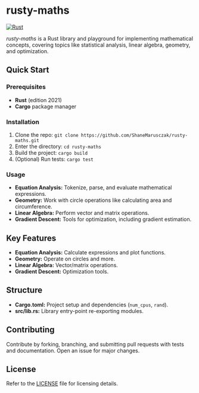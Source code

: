# rusty-maths

[![Rust](https://github.com/ShaneMarusczak/rusty-maths/actions/workflows/rust.yml/badge.svg?branch=main&event=push)](https://github.com/ShaneMarusczak/rusty-maths/actions/workflows/rust.yml)

*rusty-maths* is a Rust library and playground for implementing mathematical concepts, covering topics like statistical analysis, linear algebra, geometry, and optimization.

## Quick Start

### Prerequisites
- **Rust** (edition 2021)
- **Cargo** package manager

### Installation
1. Clone the repo:
   `git clone https://github.com/ShaneMarusczak/rusty-maths.git`
2. Enter the directory:
   `cd rusty-maths`
3. Build the project:
   `cargo build`
4. (Optional) Run tests:
   `cargo test`

### Usage
- **Equation Analysis:** Tokenize, parse, and evaluate mathematical expressions.
- **Geometry:** Work with circle operations like calculating area and circumference.
- **Linear Algebra:** Perform vector and matrix operations.
- **Gradient Descent:** Tools for optimization, including gradient estimation.

## Key Features

- **Equation Analysis:** Calculate expressions and plot functions.
- **Geometry:** Operate on circles and more.
- **Linear Algebra:** Vector/matrix operations.
- **Gradient Descent:** Optimization tools.

## Structure

- **Cargo.toml:** Project setup and dependencies (`num_cpus`, `rand`).
- **src/lib.rs:** Library entry-point re-exporting modules.

## Contributing

Contribute by forking, branching, and submitting pull requests with tests and documentation. Open an issue for major changes.

## License

Refer to the [LICENSE](LICENSE) file for licensing details.
